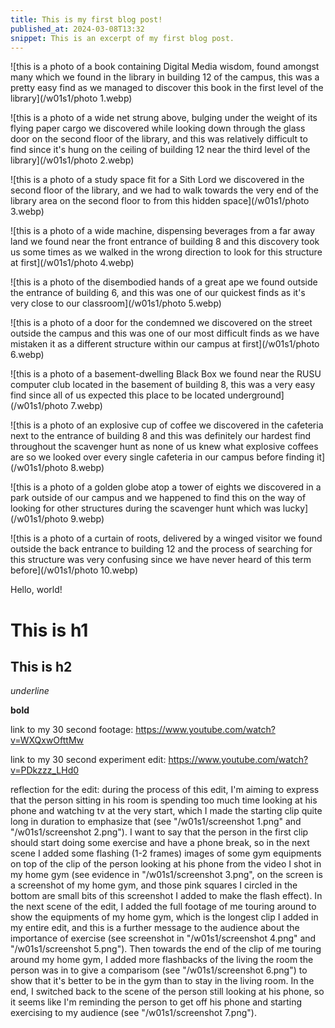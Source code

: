 ```yaml
---
title: This is my first blog post!
published_at: 2024-03-08T13:32
snippet: This is an excerpt of my first blog post.
---
```


![this is a photo of a book containing Digital Media wisdom, found amongst many which we found in the library in building 12 of the campus, this was a pretty easy find as we managed to discover this book in the first level of the library](/w01s1/photo 1.webp)

![this is a photo of a wide net strung above, bulging under the weight of its flying paper cargo we discovered while looking down through the glass door on the second floor of the library, and this was relatively difficult to find since it's hung on the ceiling of building 12 near the third level of the library](/w01s1/photo 2.webp)

![this is a photo of a study space fit for a Sith Lord we discovered in the second floor of the library, and we had to walk towards the very end of the library area on the second floor to from this hidden space](/w01s1/photo 3.webp)

![this is a photo of a wide machine, dispensing beverages from a far away land we found near the front entrance of building 8 and this discovery took us some times as we walked in the wrong direction to look for this structure at first](/w01s1/photo 4.webp)

![this is a photo of the disembodied hands of a great ape we found outside the entrance of building 6, and this was one of our quickest finds as it's very close to our classroom](/w01s1/photo 5.webp)

![this is a photo of a door for the condemned we discovered on the street outside the campus and this was one of our most difficult finds as we have mistaken it as a different structure within our campus at first](/w01s1/photo 6.webp)

![this is a photo of a basement-dwelling Black Box we found near the RUSU computer club located in the basement of building 8, this was a very easy find since all of us expected this place to be located underground](/w01s1/photo 7.webp)

![this is a photo of an explosive cup of coffee we discovered in the cafeteria next to the entrance of building 8 and this was definitely our hardest find throughout the scavenger hunt as none of us knew what explosive coffees are so we looked over every single cafeteria in our campus before finding it](/w01s1/photo 8.webp)

![this is a photo of a golden globe atop a tower of eights we discovered in a park outside of our campus and we happened to find this on the way of looking for other structures during the scavenger hunt which was lucky](/w01s1/photo 9.webp)

![this is a photo of a curtain of roots, delivered by a winged visitor we found outside the back entrance to building 12 and the process of searching for this structure was very confusing since we have never heard of this term before](/w01s1/photo 10.webp)

Hello, world!

# This is h1

## This is h2

_underline_

**bold**

link to my 30 second footage:
https://www.youtube.com/watch?v=WXQxwOfttMw

link to my 30 second experiment edit:
https://www.youtube.com/watch?v=PDkzzz_LHd0

reflection for the edit:
during the process of this edit, I'm aiming to express that the person sitting in his room is spending too much time looking at his phone and watching tv at the very start, which I made the starting clip quite long in duration to emphasize that (see "/w01s1/screenshot 1.png" and "/w01s1/screenshot 2.png"). I want to say that the person in the first clip should start doing some exercise and have a phone break, so in the next scene I added some flashing (1-2 frames) images of some gym equipments on top of the clip of the person looking at his phone from the video I shot in my home gym (see evidence in "/w01s1/screenshot 3.png", on the screen is a screenshot of my home gym, and those pink squares I circled in the bottom are small bits of this screenshot I added to make the flash effect). In the next scene of the edit, I added the full footage of me touring around to show the equipments of my home gym, which is the longest clip I added in my entire edit, and this is a further message to the audience about the importance of exercise (see screenshot in "/w01s1/screenshot 4.png" and "/w01s1/screenshot 5.png"). Then towards the end of the clip of me touring around my home gym, I added more flashbacks of the living the room the person was in to give a comparisom (see "/w01s1/screenshot 6.png") to show that it's better to be in the gym than to stay in the living room. In the end, I switched back to the scene of the person still looking at his phone, so it seems like I'm reminding the person to get off his phone and starting exercising to my audience (see "/w01s1/screenshot 7.png").
